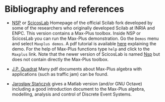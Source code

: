 # Bibliography and references

- [NSP](https://cermics.enpc.fr/~jpc/nsp-tiddly/mine.html) or [ScicosLab](http://www.scicoslab.org/) Homepage of the official Scilab fork developed by some of the researchers who originally developed Scilab at INRIA and ENPC. This
version contains a Max-Plus toolbox. Inside NSP or ScicosLab you can run the Max-Plus demonstration. Go the `Demos` menu and select `Maxplus demos`. A pdf tutorial is available [here](https://jpquadrat.github.io/TPALGLIN.pdf) explaining the demo. For the help of Max-Plus functions type `help` and click to the `Maxplus` link. Note that the newer version of ScicosLab is named [Nsp](https://cermics.enpc.fr/~jpc/nsp-tiddly/mine.html) but does
not contain directly the Max-Plus toolbox.

- [J.P. Quadrat](https://github.com/jpquadrat/jpquadrat.github.io) Many pdf documents about Max-Plus algebra with applications (such as traffic jam) can be found.

- [Jarosław Stańczyk](http://gen.up.wroc.pl/stanczyk/mpa/) gives a Matlab version (and/or GNU Octave) including a
good introduction document to the Max-Plus algebra, modelling, analysis and control of Discrete Event Systems.
